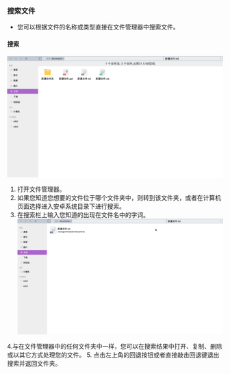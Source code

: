 ### 搜索文件
   - 您可以根据文件的名称或类型直接在文件管理器中搜索文件。

#### 搜索
![](../pic/soft/filemanager/search.png)

   1. 打开文件管理器。
   2. 如果您知道您想要的文件位于哪个文件夹中，则转到该文件夹，或者在计算机页面选择进入安卓系统目录下进行搜索。
   3. 在搜索栏上输入您知道的出现在文件名中的字词。  
![](../pic/soft/filemanager/search_result.png)

   4.与在文件管理器中的任何文件夹中一样，您可以在搜索结果中打开、复制、删除或以其它方式处理您的文件。
   5. 点击左上角的回退按钮或者直接敲击回退键退出搜索并返回文件夹。

